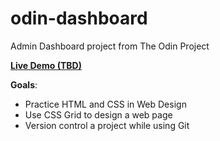 # odin-dashboard
Admin Dashboard project from The Odin Project

**<a href="https://arthursl12.github.io/odin-dashboard" target="_blank">Live Demo (TBD)</a>**

**Goals**: 
* Practice HTML and CSS in Web Design
* Use CSS Grid to design a web page
* Version control a project while using Git
